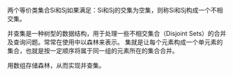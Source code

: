 两个等价类集合Si和Sj如果满足：Si和Sj的交集为空集，则称Si和Sj构成一个不相交集。

并查集是一种树型的数据结构，用于处理一些不相交集合（Disjoint Sets）的合并及查询问题。常常在使用中以森林来表示。 集就是让每个元素构成一个单元素的集合，也就是按一定顺序将属于同一组的元素所在的集合合并。

用数组存储森林，从而实现并查集。
